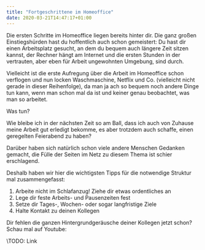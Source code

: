 ```yaml
---
title: "Fortgeschrittene im Homeoffice"
date: 2020-03-21T14:47:17+01:00
---
```


Die ersten Schritte im Homeoffice liegen bereits hinter dir. Die ganz großen Einstiegshürden hast du hoffentlich auch schon gemeistert: Du hast dir einen Arbeitsplatz gesucht, an dem du bequem auch längere Zeit sitzen kannst, der Rechner hängt am Internet und die ersten Stunden in der vertrauten, aber eben für Arbeit ungewohnten Umgebung, sind durch.

Vielleicht ist die erste Aufregung über die Arbeit im Homeoffice schon verflogen und nun locken Waschmaschine, Netflix und Co. (vielleicht nicht gerade in dieser Reihenfolge), da man ja ach so bequem noch andere Dinge tun kann, wenn man schon mal da ist und keiner genau beobachtet, was man so arbeitet.

Was tun?

Wie bleibe ich in der nächsten Zeit so am Ball, dass ich auch von Zuhause meine Arbeit gut erledigt bekomme, es aber trotzdem auch schaffe, einen geregelten Feierabend zu haben?

Darüber haben sich natürlich schon viele andere Menschen Gedanken gemacht, die Fülle der Seiten im Netz zu diesem Thema ist schier erschlagend.

Deshalb haben wir hier die wichtigsten Tipps für die notwendige Struktur mal zusammengefasst:

1. Arbeite nicht im Schlafanzug! Ziehe dir etwas ordentliches an
1. Lege dir feste Arbeits- und Pausenzeiten fest
1. Setze dir Tages-, Wochen- oder sogar langfristige Ziele
1. Halte Kontakt zu deinen Kollegen

Dir fehlen die ganzen Hintergrundgeräusche deiner Kollegen jetzt schon? Schau mal auf Youtube:

\TODO: Link

